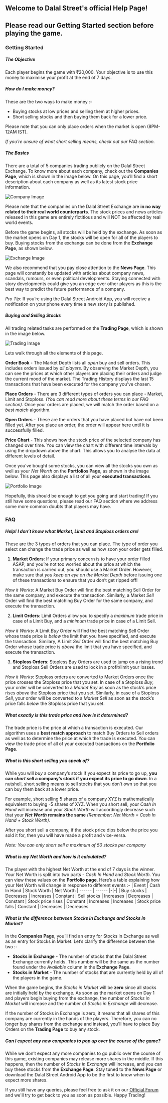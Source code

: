 ## Welcome to Dalal Street's official Help Page!
## Please read our Getting Started section before playing the game.

### Getting Started

##### The Objective
Each player begins the game with ₹20,000. Your objective is to use this money to maximise your profit at the end of 7 days.

##### How do I make money?
These are the two ways to make money :-
*   Buying stocks at low prices and selling them at higher prices.
*   Short selling stocks and then buying them back for a lower price.

Please note that you can only place orders when the market is open (8PM-12AM IST).

_If you’re unsure of what short selling means, check out our FAQ section._

##### The Basics

There are a total of 5 companies trading publicly on the Dalal Street Exchange. To know more about each company, check out the **Companies Page**, which is shown in the image below. On this page, you’ll find a short description about each company as well as its latest stock price information.

![Company Image](Dalal_Companies_Page.png)

Please note that the companies on the Dalal Street Exchange are **in no way related to their real world counterparts**. The stock prices and news articles released in this game are entirely fictitious and will NOT be affected by real world events.

Before the game begins, all stocks will be held by the exchange. As soon as the market opens on Day 1, the stocks will be open for all of the players to buy. Buying stocks from the exchange can be done from the **Exchange Page**, as shown below.

![Exchange Image](Dalal_Market_Available.png)

We also recommend that you pay close attention to the **News Page**. This page will constantly be updated with articles about company news, scandals, rumours, or even political developments. Staying connected with story developments could give you an edge over other players as this is the best way to predict the future performance of a company.

_Pro Tip_: If you’re using the Dalal Street Android App, you will receive a notification on your phone every time a new story is published.

##### Buying and Selling Stocks

All trading related tasks are performed on the **Trading Page**, which is shown in the image below.

![Trading Image](Dalal_Trading_Page.png)

Lets walk through all the elements of this page.

**Order Book** \- The Market Depth lists all _open_ buy and sell orders. This includes orders issued by _all players_. By observing the Market Depth, you can see the prices at which other players are placing their orders and judge the current mood of the market. The Trading History displays the last 15 transactions that have been executed for the company you’ve chosen.

**Place Orders** \- There are 3 different types of orders you can place - Market, Limit and Stoploss. _(You can read more about these terms in our FAQ section)_. Once your orders are placed, we will match the order based on a _best match_ algorithm.

**Open Orders** \- These are the orders that you have placed but have not been filled yet. After you place an order, the order will appear here until it is successfully filled.

**Price Chart** \- This shows how the stock price of the selected company has changed over time. You can view the chart with different time intervals by using the dropdown above the chart. This allows you to analyse the data at different levels of detail.

Once you’ve bought some stocks, you can view all the stocks you own as well as your _Net Worth_ on the **Portfolios Page**, as shown in the image below. This page also displays a list of all your **executed transactions**.

![Portfolio Image](Dalal_Portfolio_Page.png)

Hopefully, this should be enough to get you going and start trading! If you still have some questions, please read our FAQ section where we address some more common doubts that players may have.

### FAQ
##### Help! I don’t know what Market, Limit and Stoploss orders are!

These are the 3 types of orders that you can place. The type of order you select can change the trade price as well as how soon your order gets filled.

1.  **Market Orders**: If your primary concern is to have your order filled ASAP, and you’re not too worried about the price at which the transaction is carried out, you should use a Market Order. However, make sure that _you keep an eye on the Market Depth_ before issuing one of these transactions to ensure that you don’t get ripped off!

_How it Works_: A Market Buy Order will find the best matching Sell Order for the same company, and execute the transaction. Similarly, a Market _Sell_ Order will find the best matching Buy Order for the same company, and execute the transaction.

2.  **Limit Orders**: Limit Orders allow you to specify a _maximum_ trade price in case of a Limit Buy, and a _minimum_ trade price in case of a Limit Sell.

_How it Works_: A Limit _Buy_ Order will find the best matching Sell Order whose trade price is _below_ the limit that you have specified, and execute the transaction. Similary, A Limit _Sell_ Order will find the best matching Buy Order whose trade price is _above_ the limit that you have specified, and execute the transaction.

3.  **Stoploss Orders**: Stopless Buy Orders are used to jump on a rising trend and Stoploss Sell Orders are used to lock in a profit/limit your losses.

_How it Works_: Stoploss orders are converted to Market Orders once the price crosses the Stoploss price that you set. In case of a Stoploss _Buy_, your order will be converted to a _Market Buy_ as soon as the stock’s price rises _above_ the Stoploss price that you set. Similarly, in case of a Stoploss _Sell_, your order will be converted to a _Market Sell_ as soon as the stock’s price falls _below_ the Stoploss price that you set.

##### What exactly is this _trade price_ and how is it determined?

The trade price is the price at which a transaction is executed. Our algorithm uses a **best match approach** to match Buy Orders to Sell orders as well as to determine the price at which the trade is executed. You can view the trade price of all of your executed transactions on the **Portfolio Page**.

##### What is this short selling you speak of?

While you will _buy_ a company’s stock if you expect its price to go up, **you can _short sell_ a company’s stock if you expect its price to go down**. In a nutshell, short selling means to sell stocks that you don’t own so that you can buy them back at a lower price.

For example, short selling 5 shares of a company XYZ is mathematically equivalent to buying -5 shares of XYZ. When you short sell, your _Cash In Hand_ will increase and your _Stock Worth_ will accordingly decrease such that your **_Net Worth_ remains the same** _(Remember: Net Worth = Cash In Hand + Stock Worth)_.

After you short sell a company, if the stock price dips below the price you sold it for, then you will have made a profit and vice-versa.

_Note: You can only short sell a maximum of 50 stocks per company_

##### What is my Net Worth and how is it calculated?

The player with the highest Net Worth at the end of 7 days is the winner. Your Net Worth is split into two parts - _Cash In Hand_ and _Stock Worth_. You can view these values on the **Portfolio page**. Here’s a table explaining how your Net Worth will change in response to different events :-
| Event | Cash In Hand | Stock Worth | Net Worth
| ------ | ------ |-|-|
| Buy stocks | Decreases | Increases | Constant
| Sell stocks | Increases | Decreases | Constant
| Stock price rises | Constant | Increases | Increases
| Stock price falls | Constant | Decreases | Decreases

##### What is the difference between _Stocks in Exchange_ and _Stocks in Market_?

In the **Companies Page**, you’ll find an entry for Stocks in Exchange as well as an entry for Stocks in Market. Let’s clarify the difference between the two :-

*   **Stocks in Exchange** \- The number of stocks that the Dalal Street Exchange currently holds. This number will be the same as the number found under the _Available_ column in the **Exchange Page**.
*   **Stocks in Market** \- The number of stocks that are currently held by all of the players in the game.

When the game begins, the _Stocks in Market_ will be **zero** since all stocks are initially held by the exchange. As soon as the market opens on Day 1 and players begin buying from the exchange, the number of _Stocks in Market_ will increase and the number of _Stocks in Exchange_ will decrease.

If the number of Stocks in Exchange is zero, it means that all shares of this company are currently in the hands of the players. Therefore, you can no longer buy shares from the exchange and instead, you'll have to place Buy Orders on the **Trading Page** to buy any stock.

##### Can I expect any new companies to pop up over the course of the game?

While we don’t expect any more companies to go public over the course of this game, existing companies may release more shares in the middle. If this happens, then the number of _Stocks in Exchange_ will increase, and you can buy these stocks from the **Exchange Page**. Stay tuned to the **News Page** or download the Dalal Street Android App to be the first to know when to expect more shares.

If you still have any queries, please feel free to ask it on our [Official Forum](https://www.allanswered.com/community/s/dalal-street/) and we'll try to get back to you as soon as possible. Happy Trading!